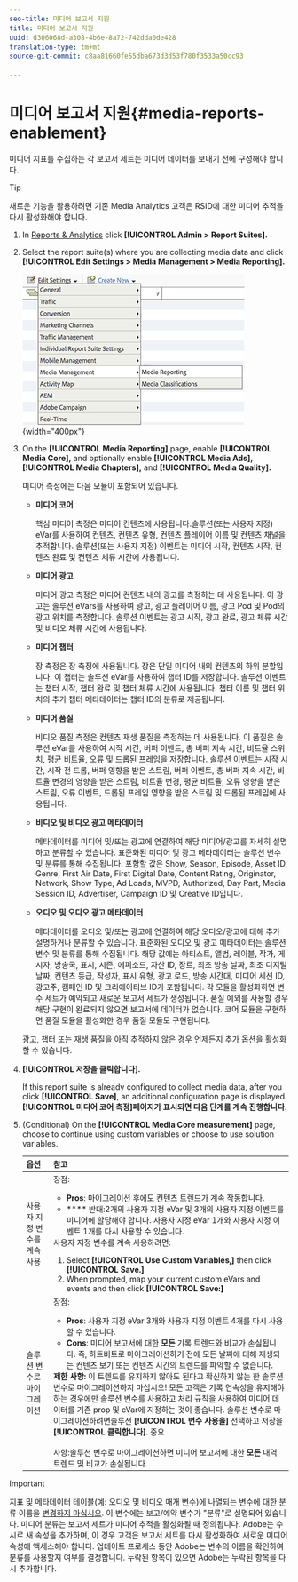 ```yaml
---
seo-title: 미디어 보고서 지원
title: 미디어 보고서 지원
uuid: d306068d-a308-4b6e-8a72-742dda0de428
translation-type: tm+mt
source-git-commit: c8aa81660fe55dba673d3d53f780f3533a50cc93

---
```



# 미디어 보고서 지원{#media-reports-enablement}

미디어 지표를 수집하는 각 보고서 세트는 미디어 데이터를 보내기 전에 구성해야 합니다.

>[!TIP]
>
>새로운 기능을 활용하려면 기존 Media Analytics 고객은 RSID에 대한 미디어 추적을 다시 활성화해야 합니다.

1. In [Reports &amp; Analytics](https://my.omniture.com/login/) click **[!UICONTROL Admin &gt; Report Suites].**
1. Select the report suite(s) where you are collecting media data and click **[!UICONTROL Edit Settings &gt; Media Management &gt; Media Reporting].**

   ![](assets/media-reporting.png){width="400px"}

1. On the **[!UICONTROL Media Reporting]** page, enable **[!UICONTROL Media Core],** and optionally enable **[!UICONTROL Media Ads],** **[!UICONTROL Media Chapters],** and **[!UICONTROL Media Quality].**

   미디어 측정에는 다음 모듈이 포함되어 있습니다.

   * **미디어 코어**

      핵심 미디어 측정은 미디어 컨텐츠에 사용됩니다.솔루션(또는 사용자 지정) eVar를 사용하여 컨텐츠, 컨텐츠 유형, 컨텐츠 플레이어 이름 및 컨텐츠 채널을 추적합니다. 솔루션(또는 사용자 지정) 이벤트는 미디어 시작, 컨텐츠 시작, 컨텐츠 완료 및 컨텐츠 체류 시간에 사용됩니다.

   * **미디어 광고**

      미디어 광고 측정은 미디어 컨텐츠 내의 광고를 측정하는 데 사용됩니다. 이 광고는 솔루션 eVars를 사용하여 광고, 광고 플레이어 이름, 광고 Pod 및 Pod의 광고 위치를 측정합니다. 솔루션 이벤트는 광고 시작, 광고 완료, 광고 체류 시간 및 비디오 체류 시간에 사용됩니다.

   * **미디어 챕터**

      장 측정은 장 측정에 사용됩니다. 장은 단일 미디어 내의 컨텐츠의 하위 분할입니다. 이 챕터는 솔루션 eVar를 사용하여 챕터 ID를 저장합니다. 솔루션 이벤트는 챕터 시작, 챕터 완료 및 챕터 체류 시간에 사용됩니다. 챕터 이름 및 챕터 위치의 추가 챕터 메타데이터는 챕터 ID의 분류로 제공됩니다.

   * **미디어 품질**

      비디오 품질 측정은 컨텐츠 재생 품질을 측정하는 데 사용됩니다. 이 품질은 솔루션 eVar를 사용하여 시작 시간, 버퍼 이벤트, 총 버퍼 지속 시간, 비트율 스위치, 평균 비트율, 오류 및 드롭된 프레임을 저장합니다. 솔루션 이벤트는 시작 시간, 시작 전 드롭, 버퍼 영향을 받은 스트림, 버퍼 이벤트, 총 버퍼 지속 시간, 비트율 변경의 영향을 받은 스트림, 비트율 변경, 평균 비트율, 오류 영향을 받은 스트림, 오류 이벤트, 드롭된 프레임 영향을 받은 스트림 및 드롭된 프레임에 사용됩니다.

   * **비디오 및 비디오 광고 메타데이터**

      메타데이터를 미디어 및/또는 광고에 연결하여 해당 미디어/광고를 자세히 설명하고 분류할 수 있습니다. 표준화된 미디어 및 광고 메타데이터는 솔루션 변수 및 분류를 통해 수집됩니다. 포함할 값은 Show, Season, Episode, Asset ID, Genre, First Air Date, First Digital Date, Content Rating, Originator, Network, Show Type, Ad Loads, MVPD, Authorized, Day Part, Media Session ID, Advertiser, Campaign ID 및 Creative ID입니다.

   * **오디오 및 오디오 광고 메타데이터**

      메타데이터를 오디오 및/또는 광고에 연결하여 해당 오디오/광고에 대해 추가 설명하거나 분류할 수 있습니다. 표준화된 오디오 및 광고 메타데이터는 솔루션 변수 및 분류를 통해 수집됩니다. 해당 값에는 아티스트, 앨범, 레이블, 작가, 게시자, 방송국, 표시, 시즌, 에피소드, 자산 ID, 장르, 최초 방송 날짜, 최초 디지털 날짜, 컨텐츠 등급, 작성자, 표시 유형, 광고 로드, 방송 시간대, 미디어 세션 ID, 광고주, 캠페인 ID 및 크리에이티브 ID가 포함됩니다.
   각 모듈을 활성화하면 변수 세트가 예약되고 새로운 보고서 세트가 생성됩니다. 품질 예외를 사용할 경우 해당 구현이 완료되지 않으면 보고서에 데이터가 없습니다. 코어 모듈을 구현하면 품질 모듈을 활성화한 경우 품질 모듈도 구현됩니다.

   광고, 챕터 또는 재생 품질을 아직 추적하지 않은 경우 언제든지 추가 옵션을 활성화할 수 있습니다.

1. **[!UICONTROL 저장을 클릭합니다].**

   If this report suite is already configured to collect media data, after you click **[!UICONTROL Save]**, an additional configuration page is displayed. **[!UICONTROL 미디어 코어 측정]페이지가 표시되면 다음 단계를 계속 진행합니다.**

1. (Conditional) On the **[!UICONTROL Media Core measurement]** page, choose to continue using custom variables or choose to use solution variables.

   | 옵션 | 참고 |
   | --- | --- |
   | 사용자 지정 변수를 계속 사용 | 장점:<ul> <li> **Pros**: 마이그레이션 후에도 컨텐츠 트렌드가 계속 작동합니다. </li> <li> **** 반대:2개의 사용자 지정 eVar 및 3개의 사용자 지정 이벤트를 미디어에 할당해야 합니다. 사용자 지정 eVar 1개와 사용자 지정 이벤트 1개를 다시 사용할 수 있습니다. </li> </ul> 사용자 지정 변수를 계속 사용하려면: <ol> <li>Select **[!UICONTROL Use Custom Variables,]** then click **[!UICONTROL Save.]** </li> <li>When prompted, map your current custom eVars and events and then click **[!UICONTROL Save:]** </li> </ol> |
   | 솔루션 변수로 마이그레이션 | 장점:<ul> <li> **Pros**: 사용자 지정 eVar 3개와 사용자 지정 이벤트 4개를 다시 사용할 수 있습니다. </li> <li> **Cons**: 미디어 보고서에 대한 **모든** 기록 트렌드와 비교가 손실됩니다. 즉, 하트비트로 마이그레이션하기 전에 모든 날짜에 대해 재생되는 컨텐츠 보기 또는 컨텐츠 시간의 트렌드를 파악할 수 없습니다. </li> </ul> **제한 사항:** 이 트렌드를 유지하지 않아도 된다고 확신하지 않는 한 솔루션 변수로 마이그레이션하지 마십시오! 모든 고객은 기록 연속성을 유지해야 하는 경우에만 솔루션 변수를 사용하고 처리 규칙을 사용하여 미디어 데이터를 기존 prop 및 eVar에 지정하는 것이 좋습니다. 솔루션 변수로 마이그레이션하려면솔루션 **[!UICONTROL 변수 사용을]** 선택하고 저장을 **[!UICONTROL 클릭합니다].** 중요 <br><br> 사항:솔루션 변수로 마이그레이션하면 미디어 보고서에 대한 **모든** 내역 트렌드 및 비교가 손실됩니다. |

>[!IMPORTANT]
>
>지표 및 메타데이터 테이블(예: 오디오 및 비디오 매개 변수)에 나열되는 변수에 대한 분류 이름을 [변경하지 마십시오](/help/metrics-and-metadata/audio-video-parameters.md). 이 변수에는 보고/예약 변수가 "분류"로 설명되어 있습니다. 미디어 분류는 보고서 세트가 미디어 추적을 활성화될 때 정의됩니다. Adobe는 수시로 새 속성을 추가하며, 이 경우 고객은 보고서 세트를 다시 활성화하여 새로운 미디어 속성에 액세스해야 합니다. 업데이트 프로세스 동안 Adobe는 변수의 이름을 확인하여 분류를 사용할지 여부를 결정합니다. 누락된 항목이 있으면 Adobe는 누락된 항목을 다시 추가합니다.
